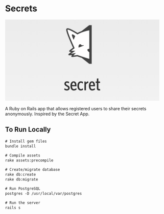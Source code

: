 # Secrets

![Secret App Logo](/public/images/secret_app_clone.png)


A Ruby on Rails app that allows registered users to share their secrets anonymously. Inspired by the Secret App.


## To Run Locally
```
# Install gem files
bundle install
```
```
# Compile assets
rake assets:precompile
```
```
# Create/migrate database
rake db:create
rake db:migrate
```
```
# Run PostgreSQL
postgres -D /usr/local/var/postgres
```
```
# Run the server
rails s
```